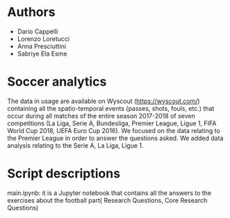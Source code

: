 # Authors 
- Dario Cappelli
- Lorenzo Loretucci
- Anna Presciuttini
- Sabriye Ela Esme
# Soccer analytics
The data in usage are available on Wyscout (https://wyscout.com/) containing all the spatio-temporal events (passes, shots, fouls, etc.) that occur during all matches of the entire season 2017-2018 of seven competitions (La Liga, Serie A, Bundesliga, Premier League, Ligue 1, FIFA World Cup 2018, UEFA Euro Cup 2016). We focused on the data relating to the Premier League in order to answer the questions asked. We added data analysis relating to the Serie A, La Liga, Ligue 1.

# Script descriptions
main.ipynb: it is a Jupyter notebook that contains all the answers to the exercises about the football part( Research Questions, Core Research Questions)
